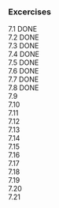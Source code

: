 ### Excercises
7.1 DONE  
7.2 DONE  
7.3 DONE  
7.4 DONE  
7.5 DONE  
7.6 DONE  
7.7 DONE  
7.8 DONE  
7.9  
7.10  
7.11  
7.12  
7.13  
7.14  
7.15  
7.16  
7.17  
7.18  
7.19  
7.20  
7.21  
